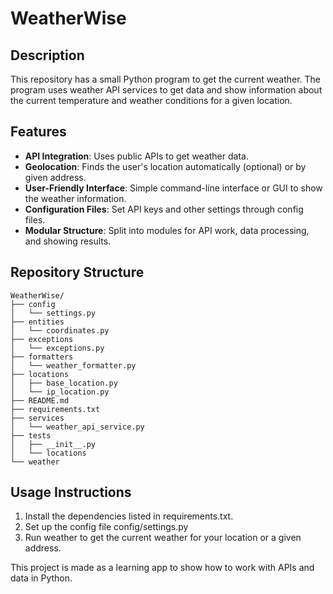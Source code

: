 # WeatherWise

## Description

This repository has a small Python program to get the current weather. The program uses weather API services to get data and show information about the current temperature and weather conditions for a given location.

## Features

- **API Integration**: Uses public APIs to get weather data.
- **Geolocation**: Finds the user's location automatically (optional) or by given address.
- **User-Friendly Interface**: Simple command-line interface or GUI to show the weather information.
- **Configuration Files**: Set API keys and other settings through config files.
- **Modular Structure**: Split into modules for API work, data processing, and showing results.


## Repository Structure
```
WeatherWise/
├── config
│   └── settings.py
├── entities
│   └── coordinates.py
├── exceptions
│   └── exceptions.py
├── formatters
│   └── weather_formatter.py
├── locations
│   ├── base_location.py
│   └── ip_location.py
├── README.md
├── requirements.txt
├── services
│   └── weather_api_service.py
├── tests
│   ├── __init__.py
│   └── locations
└── weather
```

## Usage Instructions

1. Install the dependencies listed in requirements.txt.
1. Set up the config file config/settings.py <!--using config/settings_example.yaml as a template.-->
2. Run weather to get the current weather for your location or a given address.

This project is made as a learning app to show how to work with APIs and data in Python.